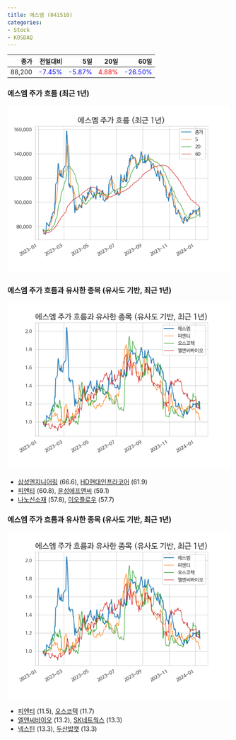 ```yaml
---
title: 에스엠 (041510)
categories:
- Stock
- KOSDAQ
---
```


|종가|전일대비|5일|20일|60일|
|---:|-------:|--:|---:|---:|
|88,200|<span style="color: blue">-7.45%</span>|<span style="color: blue">-5.87%</span>|<span style="color: red">4.88%</span>|<span style="color: blue">-26.50%</span>|

<!-- more -->
### 에스엠 주가 흐름 (최근 1년)
![041510](/assets/images/stock/041510.png)


### 에스엠 주가 흐름과 유사한 종목 (유사도 기반, 최근 1년)
![041510](/assets/images/stock/041510_sim.png)

- [삼성엔지니어링](/028050/) (66.6), [HD현대인프라코어](/042670/) (61.9)
- [피엔티](/137400/) (60.8), [윤성에프앤씨](/372170/) (59.1)
- [나노신소재](/121600/) (57.8), [이오플로우](/294090/) (57.7)


### 에스엠 주가 흐름과 유사한 종목 (유사도 기반, 최근 1년)
![041510](/assets/images/stock/041510_sim.png)

- [피엔티](/137400/) (11.5), [오스코텍](/039200/) (11.7)
- [엘앤씨바이오](/290650/) (13.2), [SK네트웍스](/001740/) (13.3)
- [넥스틴](/348210/) (13.3), [두산밥캣](/241560/) (13.3)